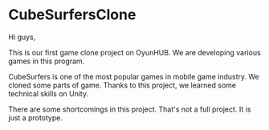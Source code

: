 # CubeSurfersClone
 
 Hi guys,
 
 This is our first game clone project on OyunHUB. We are developing various games in this program.
 
 CubeSurfers is one of the most popular games in mobile game industry. We cloned some parts of game. Thanks to this project, we learned some technical skills on Unity.
 
 There are some shortcomings in this project. That's not a full project. It is just a prototype.
